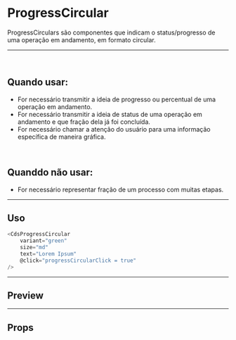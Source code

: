 # ProgressCircular

ProgressCirculars são componentes que indicam o status/progresso de uma operação em andamento, em formato circular.

---
<br>

## Quando usar:
- For necessário transmitir a ideia de progresso ou percentual de uma operação em andamento.
- For necessário transmitir a ideia de status de uma operação em andamento e que fração dela já foi concluída.
- For necessário chamar a atenção do usuário para uma informação específica de maneira gráfica.

<br>

## Quanddo não usar:
- For necessário representar fração de um processo com muitas etapas.

---

## Uso

```js
<CdsProgressCircular
	variant="green"
	size="md"
	text="Lorem Ipsum"
	@click="progressCircularClick = true"
/>
```

---

## Preview

<PreviewBuilder
	:args
	:component="CdsProgressCircular"
/>

---

## Props

<APITable
	name="CdsProgressCircular"
	section="props"
/>
<br>

<script setup>
import { ref } from 'vue';
import CdsProgressCircular from '@/components/ProgressCircular.vue';

const args = ref({
	value: 35,
	variant: "blue",
});
</script>
